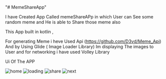 "# MemeShareApp" 

I have Created  App Called memeShareAPp in which User can See some random meme and He is able to Share those meme also

This App built in kotlin ,

For generating Meme i heve Used  Api (https://github.com/D3vd/Meme_Api) And by Using Glide ( Image Loader Library) Im displaying The images to User
and for networking i have used Volley Library


Ui Of The APP

![home](https://user-images.githubusercontent.com/54497832/123767063-d43f6680-d8e4-11eb-83b0-acd317a9ea80.jpeg)
![loading](https://user-images.githubusercontent.com/54497832/123767152-e6210980-d8e4-11eb-8c79-e5ff17931e62.jpeg)
![share](https://user-images.githubusercontent.com/54497832/123767178-ea4d2700-d8e4-11eb-80e6-aaab10a8cd96.jpeg)
![next](https://user-images.githubusercontent.com/54497832/123767186-eb7e5400-d8e4-11eb-9b9f-a997570c0e83.jpeg)
